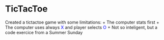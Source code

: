 # TicTacToe
 
 Created a tictactoe game with some limitations:
    + The computer stats first 
    + The computer uses always <span style="color:blue">X</span> and player selects  <span style="color:blue">O</span>
    + Not so inteligent, but a code exercice from a Summer Sunday

